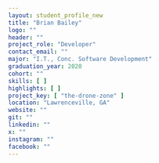 ```yaml
---
layout: student_profile_new
title: "Brian Bailey"
logo: ""
header: ""
project_role: "Developer"
contact_email: ""
major: "I.T., Conc. Software Development"
graduation_year: 2020
cohort: ""
skills: [ ]
highlights: [ ]
project_key: [ "the-drone-zone" ]
location: "Lawrenceville, GA"
website: ""
git: ""
linkedin: ""
x: ""
instagram: ""
facebook: ""
---
```


